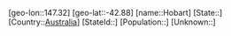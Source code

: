 ﻿---
location: [-42.88,147.32]
type: City
tags:
- geo/City


SpocWebEntityId: 30960
isDeleted: false
confidential: public

---
[geo-lon::147.32]
[geo-lat::-42.88]
[name::Hobart]
[State::]
[Country::[Australia](geo/Continent/Australia/Australia.md)]
[StateId::]
[Population::]
[Unknown::]

